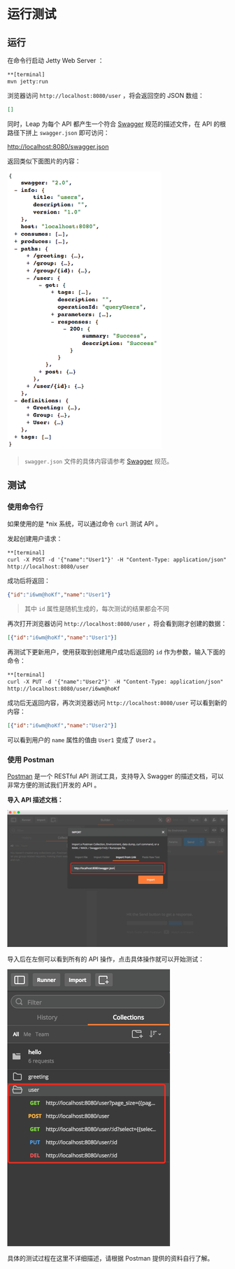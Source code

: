 # 运行测试

## 运行

在命令行启动 Jetty Web Server ：

```
**[terminal]
mvn jetty:run
```

浏览器访问 `http://localhost:8080/user` ，将会返回空的 JSON 数组：

```json
[]
```

同时，Leap 为每个 API 都产生一个符合 [Swagger](http://swagger.io/specification/) 规范的描述文件，在 API 的根路径下拼上 `swagger.json` 即可访问：

[http://localhost:8080/swagger.json](http://localhost:8080/swagger.json)

返回类似下面图片的内容：

![](run_swagger_json.png)

> `swagger.json` 文件的具体内容请参考 [Swagger](http://swagger.io/specification/) 规范。

## 测试

### 使用命令行

如果使用的是 *nix 系统，可以通过命令 `curl` 测试 API 。

发起创建用户请求：

```
**[terminal]
curl -X POST -d '{"name":"User1"}' -H "Content-Type: application/json" http://localhost:8080/user
```

成功后将返回：
  
```json
{"id":"i6wm@hoKf","name":"User1"}
```

> 其中 `id` 属性是随机生成的，每次测试的结果都会不同

再次打开浏览器访问 `http://localhost:8080/user` ，将会看到刚才创建的数据：

```json
[{"id":"i6wm@hoKf","name":"User1"}]
```

再测试下更新用户，使用获取到创建用户成功后返回的 `id` 作为参数，输入下面的命令：

```
**[terminal]
curl -X PUT -d '{"name":"User2"}' -H "Content-Type: application/json" http://localhost:8080/user/i6wm@hoKf
```

成功后无返回内容，再次浏览器访问 `http://localhost:8080/user` 可以看到新的内容：

```json
[{"id":"i6wm@hoKf","name":"User2"}]
```

可以看到用户的 `name` 属性的值由 `User1` 变成了 `User2` 。

### 使用 Postman

[Postman](https://www.getpostman.com/) 是一个 RESTful API 测试工具，支持导入 Swagger 的描述文档，可以非常方便的测试我们开发的 API 。

**导入 API 描述文档：**

![](run_postman_import.png)

导入后在左侧可以看到所有的 API 操作，点击具体操作就可以开始测试：

![](run_postman_api.png)

具体的测试过程在这里不详细描述，请根据 Postman 提供的资料自行了解。